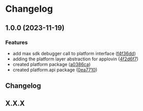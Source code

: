 # Changelog

## 1.0.0 (2023-11-19)


### Features

* add max sdk debugger call to platform interface ([f4f36dd](https://github.com/ianpilipski/IPTech-UnityLibrary/commit/f4f36dd5e23797e7dbf998820e34413a61a143b2))
* adding the platform layer abstraction for applovin ([4f2d6f7](https://github.com/ianpilipski/IPTech-UnityLibrary/commit/4f2d6f73cb986dec7bc0171735ff1382bfcf0d14))
* created platform package ([a0386ca](https://github.com/ianpilipski/IPTech-UnityLibrary/commit/a0386caa02cf79d0dd2f565d25642994fddf9b3a))
* created platform.api package ([0ea7710](https://github.com/ianpilipski/IPTech-UnityLibrary/commit/0ea77104429b46d84b4f10b07e4de94ef7338182))

## Changelog

## X.X.X
